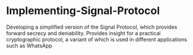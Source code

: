 # Implementing-Signal-Protocol
Developing a simplified version of the Signal Protocol, which provides forward secrecy and deniability. Provides insight for a practical cryptographic protocol, a variant of which is used in different applications such as WhatsApp
